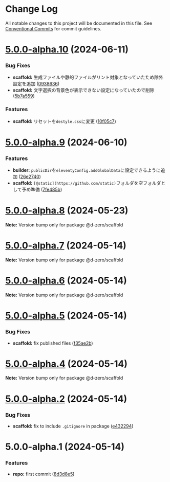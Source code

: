# Change Log

All notable changes to this project will be documented in this file.
See [Conventional Commits](https://conventionalcommits.org) for commit guidelines.

# [5.0.0-alpha.10](https://github.com/d-zero-dev/frontend-env/compare/v5.0.0-alpha.9...v5.0.0-alpha.10) (2024-06-11)

### Bug Fixes

- **scaffold:** 生成ファイルや静的ファイルがリント対象となっていたため除外設定を追加 ([0938636](https://github.com/d-zero-dev/frontend-env/commit/0938636ec260337914eaa4d0ab98aead709164fc))
- **scaffold:** 文字選択の背景色が表示できない設定になっていたので削除 ([5b7a559](https://github.com/d-zero-dev/frontend-env/commit/5b7a559adb103a868901cfe7ab8dc7ef2f5d5e12))

### Features

- **scaffold:** リセットを`destyle.css`に変更 ([10f05c7](https://github.com/d-zero-dev/frontend-env/commit/10f05c79f54b41114c3d26194ad1ba84b15fd61d))

# [5.0.0-alpha.9](https://github.com/d-zero-dev/frontend-env/compare/v5.0.0-alpha.8...v5.0.0-alpha.9) (2024-06-10)

### Features

- **builder:** `publicDir`を`eleventyConfig.addGlobalData`に設定できるように追加 ([26e2740](https://github.com/d-zero-dev/frontend-env/commit/26e2740c8df32cc60cb4e407fe4cfc20919a7e5a))
- **scaffold:** `[@static](https://github.com/static)`フォルダを空フォルダとして予め準備 ([7fe485b](https://github.com/d-zero-dev/frontend-env/commit/7fe485b2ef4d5a13e23e494c1d2c5422ef3fdc3b))

# [5.0.0-alpha.8](https://github.com/d-zero-dev/frontend-env/compare/v5.0.0-alpha.7...v5.0.0-alpha.8) (2024-05-23)

**Note:** Version bump only for package @d-zero/scaffold

# [5.0.0-alpha.7](https://github.com/d-zero-dev/frontend-env/compare/v5.0.0-alpha.6...v5.0.0-alpha.7) (2024-05-14)

**Note:** Version bump only for package @d-zero/scaffold

# [5.0.0-alpha.6](https://github.com/d-zero-dev/frontend-env/compare/v5.0.0-alpha.5...v5.0.0-alpha.6) (2024-05-14)

**Note:** Version bump only for package @d-zero/scaffold

# [5.0.0-alpha.5](https://github.com/d-zero-dev/frontend-env/compare/v5.0.0-alpha.4...v5.0.0-alpha.5) (2024-05-14)

### Bug Fixes

- **scaffold:** fix published files ([f35ae2b](https://github.com/d-zero-dev/frontend-env/commit/f35ae2b9c46f14efda206acf518d10bd3b4a582f))

# [5.0.0-alpha.4](https://github.com/d-zero-dev/frontend-env/compare/v5.0.0-alpha.2...v5.0.0-alpha.4) (2024-05-14)

**Note:** Version bump only for package @d-zero/scaffold

# [5.0.0-alpha.2](https://github.com/d-zero-dev/frontend-env/compare/v5.0.0-alpha.1...v5.0.0-alpha.2) (2024-05-14)

### Bug Fixes

- **scaffold:** fix to include `.gitignore` in package ([e432294](https://github.com/d-zero-dev/frontend-env/commit/e43229418c0cd7c97100bc421fb277dd53883284))

# 5.0.0-alpha.1 (2024-05-14)

### Features

- **repo:** first commit ([8d3d8e5](https://github.com/d-zero-dev/frontend-env/commit/8d3d8e54ba047d5431b958d7f28af026357a4886))
